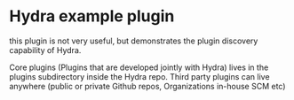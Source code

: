 # Hydra example plugin
this plugin is not very useful, but demonstrates the plugin discovery capability of Hydra.

Core plugins (Plugins that are developed jointly with Hydra) lives in the plugins subdirectory inside the Hydra repo.
Third party plugins can live anywhere (public or private Github repos, Organizations in-house SCM etc)